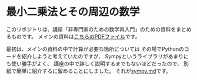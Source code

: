 
最小二乗法とその周辺の数学
===

このリポジトリは、講座「非専門家のための数学再入門」のための資料をまとめるものです。
メインの資料は[こちらのPDFファイル](build/ts.pdf)です。

最初は、メインの資料の中で計算が必要な箇所については
その場でPythonのコードを紹介しようと考えていたのですが、
Sympyというライブラリがあまりにも使い勝手がよく、
講座の中で詳しく説明するまでもないほどだったので、
別紙で簡単に紹介するに留めることにしました。
それが[sympy.md](sympy.md)です。